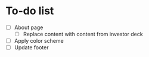 # To-do list
- [ ] About page
    - [ ] Replace content with content from investor deck
- [ ] Apply color scheme
- [ ] Update footer